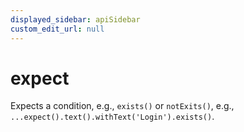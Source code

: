```yaml
---
displayed_sidebar: apiSidebar
custom_edit_url: null
---
```

# expect

Expects a condition, e.g., `exists()` or `notExits()`,
 e.g., `...expect().text().withText('Login').exists()`.

